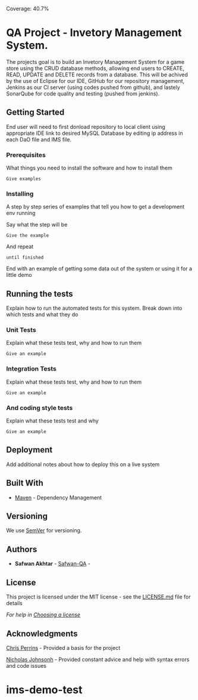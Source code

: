 Coverage: 40.7%
# QA Project - Invetory Management System.

The projects goal is to build an Invetory Management System for a game store using the CRUD database methods, allowing end users to CREATE, READ, UPDATE and DELETE records from a database.
This will be achived by the use of Eclipse for our IDE, GitHub for our repository management, Jenkins as our CI server (using codes pushed from github), and lastely SonarQube for code quality and testing (pushed from jenkins).

## Getting Started

End user will need to first donload repository to local client
using appropriate IDE link to desired MySQL Database by editing ip address in each DaO file and IMS file.

### Prerequisites

What things you need to install the software and how to install them

```
Give examples
```

### Installing

A step by step series of examples that tell you how to get a development env running

Say what the step will be

```
Give the example
```

And repeat

```
until finished
```

End with an example of getting some data out of the system or using it for a little demo

## Running the tests

Explain how to run the automated tests for this system. Break down into which tests and what they do

### Unit Tests 

Explain what these tests test, why and how to run them

```
Give an example
```

### Integration Tests 
Explain what these tests test, why and how to run them

```
Give an example
```

### And coding style tests

Explain what these tests test and why

```
Give an example
```

## Deployment

Add additional notes about how to deploy this on a live system

## Built With

* [Maven](https://maven.apache.org/) - Dependency Management

## Versioning

We use [SemVer](http://semver.org/) for versioning.

## Authors

* **Safwan Akhtar** - [Safwan-QA](https://github.com/Safwan-Akhtar) - 

## License

This project is licensed under the MIT license - see the [LICENSE.md](LICENSE.md) file for details 

*For help in [Choosing a license](https://choosealicense.com/)*

## Acknowledgments

[Chris Perrins](https://github.com/christophperrins) - Provided a basis for the project

[Nicholas Johnsonh](https://github.com/nickrstewarttds) - Provided constant advice and help with syntax errors and code issues

# ims-demo-test
